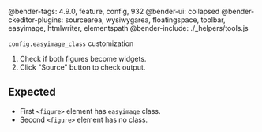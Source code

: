 @bender-tags: 4.9.0, feature, config, 932
@bender-ui: collapsed
@bender-ckeditor-plugins: sourcearea, wysiwygarea, floatingspace, toolbar, easyimage, htmlwriter, elementspath
@bender-include: ./_helpers/tools.js

`config.easyimage_class` customization

1. Check if both figures become widgets.
1. Click "Source" button to check output.

## Expected

* First `<figure>` element has `easyimage` class.
* Second `<figure>` element has no class.
